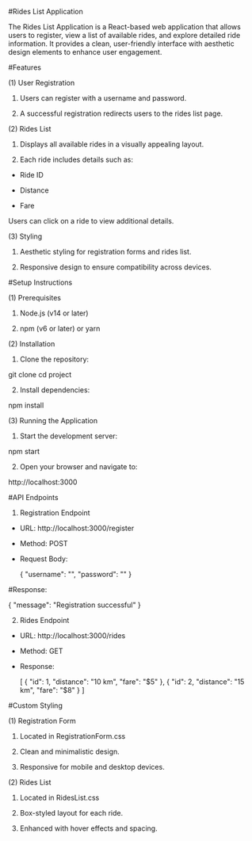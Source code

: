 #Rides List Application

The Rides List Application is a React-based web application that allows users to register, view a list of available rides, and explore detailed ride information. It provides a clean, user-friendly interface with aesthetic design elements to enhance user engagement.

#Features

(1) User Registration

1. Users can register with a username and password.

2. A successful registration redirects users to the rides list page.

(2) Rides List

1. Displays all available rides in a visually appealing layout.

2. Each ride includes details such as:

  - Ride ID

  - Distance

  - Fare

  Users can click on a ride to view additional details.

(3) Styling

1. Aesthetic styling for registration forms and rides list.

2. Responsive design to ensure compatibility across devices.

#Setup Instructions

(1) Prerequisites

1. Node.js (v14 or later)

2. npm (v6 or later) or yarn

(2) Installation

1. Clone the repository:

  git clone <repository-url>
  cd project

2. Install dependencies:

  npm install

(3) Running the Application

1. Start the development server:

  npm start

2. Open your browser and navigate to:

  http://localhost:3000

#API Endpoints

1. Registration Endpoint

  - URL: http://localhost:3000/register

  - Method: POST

  - Request Body:
    
    {
      "username": "<username>",
      "password": "<password>"
    }

#Response:

{
  "message": "Registration successful"
}

2. Rides Endpoint

 - URL: http://localhost:3000/rides

 - Method: GET

 - Response:

    [
      {
        "id": 1,
        "distance": "10 km",
        "fare": "$5"
      },
      {
        "id": 2,
        "distance": "15 km",
        "fare": "$8"
      }
    ]

#Custom Styling

(1) Registration Form

1. Located in RegistrationForm.css

2. Clean and minimalistic design.

3. Responsive for mobile and desktop devices.

(2) Rides List

1. Located in RidesList.css

2. Box-styled layout for each ride.

3. Enhanced with hover effects and spacing.

